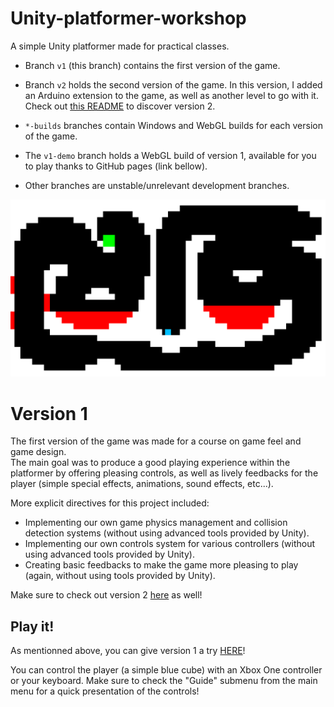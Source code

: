 # Unity-platformer-workshop

A simple Unity platformer made for practical classes.

- Branch `v1` (this branch) contains the first version of the game.
- Branch `v2` holds the second version of the game. In this version, I added an Arduino extension to the game, as well as another level to go with it. Check out [this README]() to discover version 2.

- `*-builds` branches contain Windows and WebGL builds for each version of the game.
- The `v1-demo` branch holds a WebGL build of version 1, available for you to play thanks to GitHub pages (link bellow).
- Other branches are unstable/unrelevant development branches.

<img src="./level_1.png" alt="Level 1">

# Version 1

The first version of the game was made for a course on game feel and game design. <br>
The main goal was to produce a good playing experience within the platformer by offering pleasing controls, as well as lively feedbacks for the player (simple special effects, animations, sound effects, etc...).

More explicit directives for this project included:

<ul>
  <li>Implementing our own game physics management and collision detection systems (without using advanced tools provided by Unity).</li>
  <li>Implementing our own controls system for various controllers (without using advanced tools provided by Unity).</li>
  <li>Creating basic feedbacks to make the game more pleasing to play (again, without using tools provided by Unity).</li>
</ul>

Make sure to check out version 2 [here]() as well!

## Play it!

As mentionned above, you can give version 1 a try [HERE](https://gib-g.github.io/Unity-platformer-workshop/)!

You can control the player (a simple blue cube) with an Xbox One controller or your keyboard. Make sure to check the "Guide" submenu from the main menu for a quick presentation of the controls!
